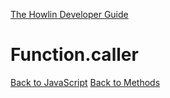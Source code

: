 [The Howlin Developer Guide](/index.md)



Function.caller
===============

[Back to JavaScript](../index.md)
[Back to Methods](../methods.md)



